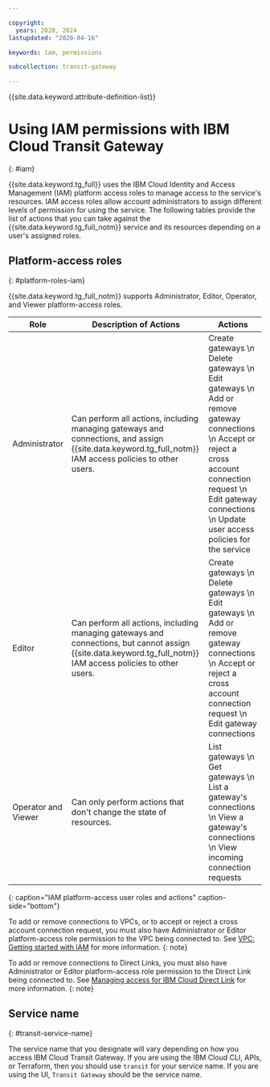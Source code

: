 ```yaml
---

copyright:
  years: 2020, 2024
lastupdated: "2020-04-16"

keywords: iam, permissions

subcollection: transit-gateway

---
```


{{site.data.keyword.attribute-definition-list}}

# Using IAM permissions with IBM Cloud Transit Gateway
{: #iam}

{{site.data.keyword.tg_full}} uses the IBM Cloud Identity and Access Management (IAM) platform access roles to manage access to the service's resources. IAM access roles allow account administrators to assign different levels of permission for using the service. The following tables provide the list of actions that you can take against the {{site.data.keyword.tg_full_notm}} service and its resources depending on a user's assigned roles.

## Platform-access roles
{: #platform-roles-iam}

{{site.data.keyword.tg_full_notm}} supports Administrator, Editor, Operator, and Viewer platform-access roles.

| Role | Description of Actions |  Actions |
|---|---|---|
| Administrator | Can perform all actions, including managing gateways and connections, and assign {{site.data.keyword.tg_full_notm}} IAM access policies to other users. | Create gateways  \n Delete gateways  \n Edit gateways  \n Add or remove gateway connections  \n Accept or reject a cross account connection request  \n Edit gateway connections  \n Update user access policies for the service |                     |
| Editor | Can perform all actions, including managing gateways and connections, but cannot assign {{site.data.keyword.tg_full_notm}} IAM access policies to other users. |Create gateways  \n Delete gateways  \n Edit gateways  \n Add or remove gateway connections  \n Accept or reject a cross account connection request  \n Edit gateway connections |
| Operator and Viewer | Can only perform actions that don't change the state of resources. | List gateways  \n Get gateways  \n List a gateway's connections  \n View a gateway's connections  \n View incoming connection requests |
{: caption="IAM platform-access user roles and actions" caption-side="bottom"}

To add or remove connections to VPCs, or to accept or reject a cross account connection request, you must also have Administrator or Editor platform-access role permission to the VPC being connected to. See [VPC: Getting started with IAM](/docs/vpc?topic=vpc-iam-getting-started) for more information.
{: note}

To add or remove connections to Direct Links, you must also have Administrator or Editor platform-access role permission to the Direct Link being connected to. See [Managing access for IBM Cloud Direct Link](/docs/dl?topic=dl-iam) for more information.
{: note}

## Service name
{: #transit-service-name}

The service name that you designate will vary depending on how you access IBM Cloud Transit Gateway. If you are using the IBM Cloud CLI, APIs, or Terraform, then you should use `transit` for your service name. If you are using the UI, `Transit Gateway` should be the service name.
